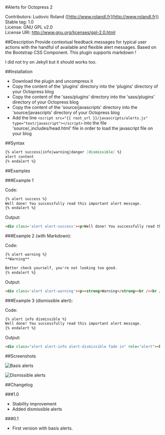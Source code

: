 #Alerts for Octopress 2

Contributors: Ludovic Roland ([http://www.rolandl.fr](http://www.rolandl.fr))<br/>
Stable tag: 1.0<br/>
License: GNU GPL v2.0<br/>
License URI: http://www.gnu.org/licenses/gpl-2.0.html

##Description
Provide contextual feedback messages for typical user actions with the handful of available and flexible alert messages. Based on the Bootstrap CSS Component. This plugin supports markdown !

I did not try on Jekyll but it should works too.

##Installation

* Download the plugin and uncompress it
* Copy the content of the 'plugins' directory into the 'plugins' directory of your Octopress blog
* Copy the content of the 'sass/plugins' directory into the 'sass/plugins' directory of your Octopress blog
* Copy the content of the 'source/javascripts' directory into the 'source/javascripts' directory of your Octopress blog
* Add the line `<script src="{{ root_url }}/javascripts/alerts.js" type="text/javascript"></script>` into the file 'source/_includes/head.html' file in order to load the javascript file on your blog

##Syntax

```md
{% alert success|info|warning|danger [dismissible] %}
alert content
{% endalert %}
```

##Examples

###Example 1

Code:
```md
{% alert success %}
Well done! You successfully read this important alert message. 
{% endalert %}
```

Output:
```html
<div class='alert alert-success'><p>Well done! You successfully read this important alert message.</p></div>
```

###Example 2 (with Markdown):

Code:
```md
{% alert warning %}
**Warning**

Better check yourself, you're not looking too good.
{% endalert %}
```

Output:
```html
<div class='alert alert-warning'><p><strong>Warning</strong><br /><br />Better check yourself, you're not looking too good.</p></div>
```

###Example 3 (dismissible alert):

Code:
```md
{% alert info dismissible %}
Well done! You successfully read this important alert message. 
{% endalert %}
```

Output:
```html
<div class="alert alert-info alert-dismissible fade in" role="alert"><button class="close" data-dismiss="alert" type="button"><span aria-hidden="true">&times;</span><span class="sr-only">Close</span></button><p>Les éléments écrits entre crochets sont facultatifs.</p></div>
```

##Screenshots

![Basis alerts](https://raw.github.com/ludovicroland/alerts-octopress/master/screenshot1.jpg)

![Dismissible alerts](https://raw.github.com/ludovicroland/alerts-octopress/master/screenshot2.jpg)

##Changelog

###1.0

* Stability improvement
* Added dismissible alerts

###0.1

* First version with basis alerts.
